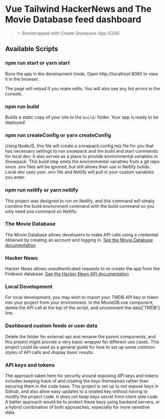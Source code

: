 # Vue Tailwind HackerNews and The Movie Database feed dashboard

> ✨ Bootstrapped with Create Snowpack App (CSA).

## Available Scripts

### npm run start or yarn start

Runs the app in the development mode.
Open http://localhost:8080 to view it in the browser.

The page will reload if you make edits.
You will also see any lint errors in the console.

### npm run build

Builds a static copy of your site to the `build/` folder.
Your app is ready to be deployed!

### npm run createConfig or yarn createConfig

Using NodeJS, this file will create a snowpack.config.mjs file for you that has necessary settings to run snowpack and the build and start commands for local dev. It also serves as a place to provide environmental variables in Snowpack. This build step omits the environmental variables from a git repo since .env files will be ignored, but still allows their use in Netlify builds. Local dev uses your .env file and Netlify will pull in your custom variables you enter.

### npm run netlify or yarn netlify

This project was designed to run on Netlify, and this command will simply combine the build environment command with the build command so you only need one command on Netlify.

### The Movie Database

The Movie Database allows developers to make API calls using a credential obtained by creating an account and logging in.
[See the Movie Database documentation](https://developers.themoviedb.org/4/getting-started/authorization)

### Hacker News

Hacker News allows unauthenticated requests to re-create the app from the Firebase database.
[See the Hacker News API documentation](https://github.com/HackerNews/API)

### Local Development

For local development, you may wish to import your TMDB API key or token into your project from your environment. In the MovieDB.vue component, delete the API call at the top of the script, and uncomment the data['TMDB'] line.

### Dashboard custom feeds or user data

Delete the folder for external-api and rename the parent components, and this project might provide a very basic wrapper for different use cases. This project could be used as a general guide for how to set up some common styles of API calls and display basic results.

### API keys and tokens

The approach taken here for security around exposing API keys and tokens includes keeping track of and rotating the keys themselves rather than securing them in the code base. This project is set up to not expose keys in Github, and also allow easy updates to a rotated key without having to modify the project code. It does not keep keys secret from client side code. A better approach would be to protect these keys using backend servers, or a hybrid combination of both approaches, especially for more sensitive data.